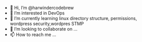 - 👋 Hi, I’m @harwindercodebrew
- 👀 I’m interested in DevOps 
- 🌱 I’m currently learning linux directory structure, permissions, wordpress security,wordpres STMP
- 💞️ I’m looking to collaborate on ...
- 📫 How to reach me ...

<!---
harwindercodebrew/harwindercodebrew is a ✨ special ✨ repository because its `README.md` (this file) appears on your GitHub profile.
You can click the Preview link to take a look at your changes.
--->
